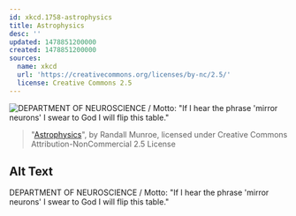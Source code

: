 ```yaml
---
id: xkcd.1758-astrophysics
title: Astrophysics
desc: ''
updated: 1478851200000
created: 1478851200000
sources:
  name: xkcd
  url: 'https://creativecommons.org/licenses/by-nc/2.5/'
  license: Creative Commons 2.5
---
```

![DEPARTMENT OF NEUROSCIENCE / Motto: "If I hear the phrase 'mirror neurons' I swear to God I will flip this table."](https://imgs.xkcd.com/comics/astrophysics.png)
> "[Astrophysics](https://xkcd.com/1758/)", by Randall Munroe, licensed under Creative Commons Attribution-NonCommercial 2.5 License

## Alt Text
DEPARTMENT OF NEUROSCIENCE / Motto: "If I hear the phrase 'mirror neurons' I swear to God I will flip this table."
